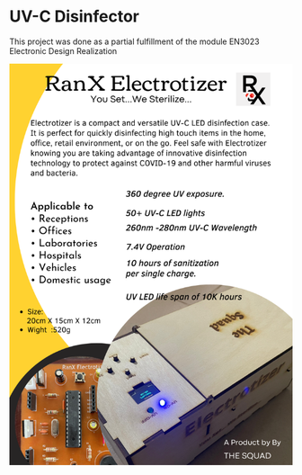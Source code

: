 # UV-C Disinfector
This project was done as a partial fulfillment of the module  EN3023 Electronic Design Realization

![](Project%20details/RanX%20Electrotizer.png)
